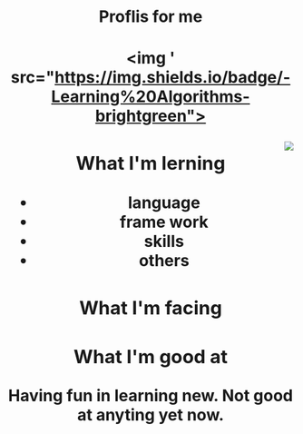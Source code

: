 <center> <h1> Proflis for me <h1> <center>

<img ' src="https://img.shields.io/badge/-Learning%20Algorithms-brightgreen">  
  
<img align='right' src="http://mazassumnida.wtf/api/v2/generate_badge?boj=jcs000729">
  
### What I'm lerning
- language 
- frame work 
- skills
- others

  
### What I'm facing

  
### What I'm good at
Having fun in learning new.
Not good at anyting yet now.
  

